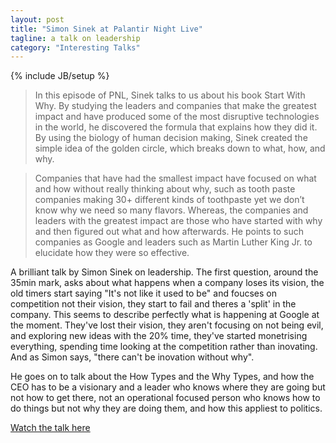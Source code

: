 ```yaml
---
layout: post
title: "Simon Sinek at Palantir Night Live"
tagline: a talk on leadership
category: "Interesting Talks"
---
```

{% include JB/setup %}

>In this episode of PNL, Sinek talks to us about his book Start With Why. By studying the leaders and companies that make the greatest impact and have produced some of the most disruptive technologies in the world, he discovered the formula that explains how they did it. By using the biology of human decision making, Sinek created the simple idea of the golden circle, which breaks down to what, how, and why.

>Companies that have had the smallest impact have focused on what and how without really thinking about why, such as tooth paste companies making 30+ different kinds of toothpaste yet we don’t know why we need so many flavors. Whereas, the companies and leaders with the greatest impact are those who have started with why and then figured out what and how afterwards. He points to such companies as Google and leaders such as Martin Luther King Jr. to elucidate how they were so effective.

A brilliant talk by Simon Sinek on leadership. The first question, around the 35min mark, asks about what happens when a company loses its vision, the old timers start saying "It's not like it used to be" and foucses on competition not their vision, they start to fail and theres a 'split' in the company. This seems to describe perfectly what is happening at Google at the moment. They've lost their vision, they aren't focusing on not being evil, and exploring new ideas with the 20% time, they've started monetrising everything, spending time looking at the competition rather than inovating. And as Simon says, "there can't be inovation without why".

He goes on to talk about the How Types and the Why Types, and how the CEO has to be a visionary and a leader who knows where they are going but not how to get there, not an operational focused person who knows how to do things but not why they are doing them, and how this appliest to politics.

[Watch the talk here](http://palantir.com/pnl/simon-sinek)